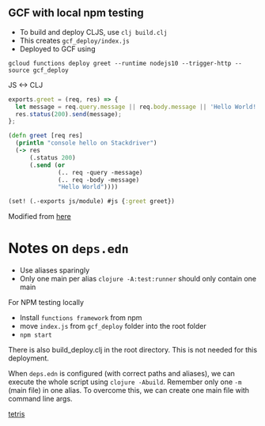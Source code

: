 ## GCF with local npm testing

- To build and deploy CLJS, use `clj build.clj`
- This creates `gcf_deploy/index.js`
- Deployed to GCF using

```shell
gcloud functions deploy greet --runtime nodejs10 --trigger-http --source gcf_deploy
```



JS <-> CLJ

```js
exports.greet = (req, res) => {
  let message = req.query.message || req.body.message || 'Hello World!';
  res.status(200).send(message);
};

```

```clj
(defn greet [req res]
  (println "console hello on Stackdriver")
  (-> res
      (.status 200)
      (.send (or
              (.. req -query -message)
              (.. req -body -message)
              "Hello World"))))

(set! (.-exports js/module) #js {:greet greet})

```


Modified from [here](https://blog.colinwilliams.name/clojure/2017/05/13/clojurescript-on-google-cloud-functions.html)


# Notes on `deps.edn`
- Use aliases sparingly
- Only one main per alias `clojure -A:test:runner` should only contain one main


For NPM testing locally

- Install `functions framework` from npm
- move `index.js` from `gcf_deploy` folder into the root folder
- `npm start`


There is also build_deploy.clj in the root directory. This is not needed for this deployment.

When `deps.edn` is configured (with correct paths and aliases), we can execute the whole script using `clojure -Abuild`.
Remember only one `-m` (main file) in one alias. To overcome this, we can create one main file with command line args.

[tetris](https://github.com/djblue/tetris)
